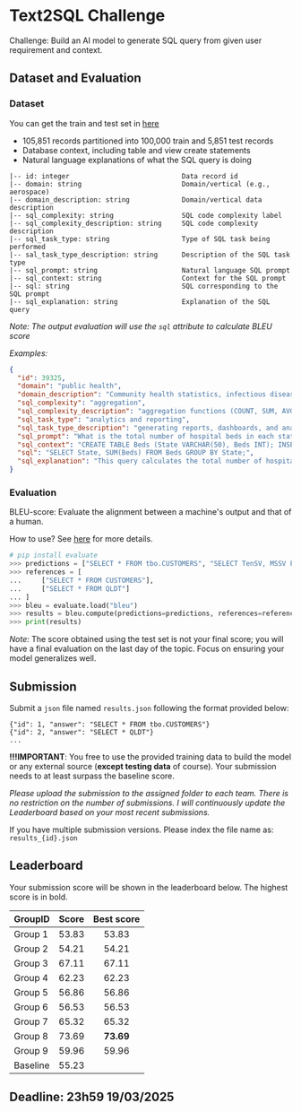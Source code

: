 # Text2SQL Challenge

Challenge: Build an AI model to generate SQL query from given user requirement and context.

## Dataset and Evaluation

### Dataset

You can get the train and test set in [here](./dataset)

- 105,851 records partitioned into 100,000 train and 5,851 test records
- Database context, including table and view create statements
- Natural language explanations of what the SQL query is doing

```
|-- id: integer                            Data record id
|-- domain: string                         Domain/vertical (e.g., aerospace)
|-- domain_description: string             Domain/vertical data description
|-- sql_complexity: string                 SQL code complexity label
|-- sql_complexity_description: string     SQL code complexity description
|-- sql_task_type: string                  Type of SQL task being performed
|-- sal_task_type_description: string      Description of the SQL task type
|-- sql_prompt: string                     Natural language SQL prompt
|-- sql_context: string                    Context for the SQL prompt
|-- sql: string                            SQL corresponding to the SQL prompt
|-- sql_explanation: string                Explanation of the SQL query
```

*Note: The output evaluation will use the `sql` attribute to calculate BLEU score*

*Examples:*

```json
{
  "id": 39325,
  "domain": "public health",
  "domain_description": "Community health statistics, infectious disease tracking data, healthcare access metrics, and public health policy analysis.",
  "sql_complexity": "aggregation",
  "sql_complexity_description": "aggregation functions (COUNT, SUM, AVG, MIN, MAX, etc.), and HAVING clause",
  "sql_task_type": "analytics and reporting",
  "sql_task_type_description": "generating reports, dashboards, and analytical insights",
  "sql_prompt": "What is the total number of hospital beds in each state?",
  "sql_context": "CREATE TABLE Beds (State VARCHAR(50), Beds INT); INSERT INTO Beds (State, Beds) VALUES ('California', 100000), ('Texas', 85000), ('New York', 70000);",
  "sql": "SELECT State, SUM(Beds) FROM Beds GROUP BY State;",
  "sql_explanation": "This query calculates the total number of hospital beds in each state in the Beds table. It does this by using the SUM function on the Beds column and grouping the results by the State column."
}
```

### Evaluation

BLEU-score: Evaluate the alignment between a machine's output and that of a human.

How to use? See [here](https://huggingface.co/spaces/evaluate-metric/bleu) for more details.

```python
# pip install evaluate
>>> predictions = ["SELECT * FROM tbo.CUSTOMERS", "SELECT TenSV, MSSV FROM QLDT"]
>>> references = [
...     ["SELECT * FROM CUSTOMERS"],
...     ["SELECT * FROM QLDT"]
... ]
>>> bleu = evaluate.load("bleu")
>>> results = bleu.compute(predictions=predictions, references=references)
>>> print(results)
```
_Note:_ The score obtained using the test set is not your final score; you will have a final evaluation on the last day of the topic. Focus on ensuring your model generalizes well.

## Submission

Submit a `json` file named `results.json` following the format provided below:

```jsonlines
{"id": 1, "answer": "SELECT * FROM tbo.CUSTOMERS"}
{"id": 2, "answer": "SELECT * QLDT"}
...
```

**!!!IMPORTANT**: You free to use the provided training data to build the model or any external source (**except testing data** of course). Your submission needs to at least surpass the baseline score.

*Please upload the submission to the assigned folder to each team. There is no restriction on the number of submissions. I will continuously update the Leaderboard based on your most recent submissions.*

If you have multiple submission versions. Please index the file name as: `results_{id}.json`


## Leaderboard

Your submission score will be shown in the leaderboard below. The highest score is in bold.

|GroupID|Score|Best score|
|:---|:---:|:---:|
|Group 1| 53.83 | 53.83 |
|Group 2| 54.21 | 54.21 |
|Group 3| 67.11 | 67.11 |
|Group 4| 62.23 | 62.23 |
|Group 5| 56.86| 56.86 |
|Group 6| 56.53 | 56.53 |
|Group 7| 65.32| 65.32 |
|Group 8| 73.69| **73.69** |
|Group 9| 59.96 | 59.96 |
|Baseline|55.23| |

## Deadline: 23h59 19/03/2025
